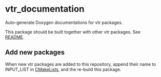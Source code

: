 # vtr_documentation
Auto-generate Doxygen documentations for vtr packages.

This package should be built together with other vtr packages. See [README](../../README.md).

## Add new packages

When new vtr packages are added to this repository, append their name to INPUT_LIST in [CMakeLists](./CMakeLists.txt), and the re-build this package.
